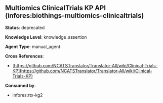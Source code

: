 [//]: # (DO NOT MANUALLY EDIT THIS FILE. IT IS GENERATED FROM A TEMPLATE.)

## Multiomics ClinicalTrials KP API (infores:biothings-multiomics-clinicaltrials)

**Status**: deprecated
  
**Knowledge Level**: knowledge_assertion
  
**Agent Type**: manual_agent



**Cross References**:

- [https://github.com/NCATSTranslator/Translator-All/wiki/Clinical-Trials-KP](https://github.com/NCATSTranslator/Translator-All/wiki/Clinical-Trials-KP)


**Consumed by**:

- infores:rtx-kg2